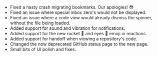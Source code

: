 - Fixed a nasty crash migrating bookmarks. Our apologies! 😳
- Fixed an issue where special inbox zero's would not be displayed.
- Fixed an issue where a code view would already dismiss the spinner, without the file being loaded.
- Added support for sound and vibration for notifications.
- Added support for the new rocket 🚀 and eyes 👀 emoji in reactions.
- Added support for handoff when viewing a repository's code.
- Changed the now deprecated GitHub status page to the new page.
- Small bits of UI polish and fixes.
